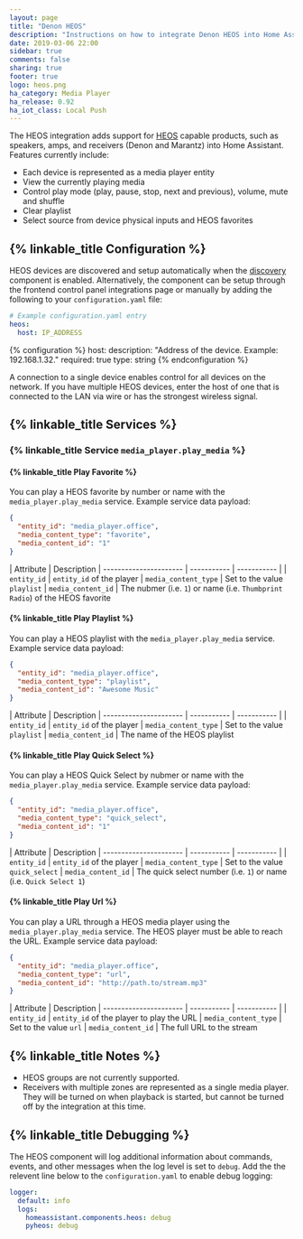 ```yaml
---
layout: page
title: "Denon HEOS"
description: "Instructions on how to integrate Denon HEOS into Home Assistant."
date: 2019-03-06 22:00
sidebar: true
comments: false
sharing: true
footer: true
logo: heos.png
ha_category: Media Player
ha_release: 0.92
ha_iot_class: Local Push
---
```


The HEOS integration adds support for [HEOS](http://heosbydenon.denon.com) capable products, such as speakers, amps, and receivers (Denon and Marantz) into Home Assistant. Features currently include:

- Each device is represented as a media player entity
- View the currently playing media
- Control play mode (play, pause, stop, next and previous), volume, mute and shuffle
- Clear playlist
- Select source from device physical inputs and HEOS favorites


## {% linkable_title Configuration %}

HEOS devices are discovered and setup automatically when the [discovery](/components/discovery) component is enabled. Alternatively, the component can be setup through the frontend control panel integrations page or manually by adding the following to your `configuration.yaml` file:

```yaml
# Example configuration.yaml entry
heos:
  host: IP_ADDRESS
```

{% configuration %}
host:
  description: "Address of the device. Example: 192.168.1.32."
  required: true
  type: string
{% endconfiguration %}

<p class='note info'>
A connection to a single device enables control for all devices on the network. If you have multiple HEOS devices, enter the host of one that is connected to the LAN via wire or has the strongest wireless signal.
</p>

## {% linkable_title Services %}

### {% linkable_title Service `media_player.play_media` %}

#### {% linkable_title Play Favorite %}

You can play a HEOS favorite by number or name with the `media_player.play_media` service. Example service data payload:

```json
{
  "entity_id": "media_player.office",
  "media_content_type": "favorite",
  "media_content_id": "1"
}
```

| Attribute              | Description
| ---------------------- | ----------- | ----------- |
| `entity_id`            | `entity_id` of the player
| `media_content_type`   | Set to the value `playlist`
| `media_content_id`     | The nubmer (i.e. `1`) or name (i.e. `Thumbprint Radio`) of the HEOS favorite

#### {% linkable_title Play Playlist %}

You can play a HEOS playlist with the `media_player.play_media` service. Example service data payload:

```json
{
  "entity_id": "media_player.office",
  "media_content_type": "playlist",
  "media_content_id": "Awesome Music"
}
```

| Attribute              | Description
| ---------------------- | ----------- | ----------- |
| `entity_id`            | `entity_id` of the player
| `media_content_type`   | Set to the value `playlist`
| `media_content_id`     | The name of the HEOS playlist

#### {% linkable_title Play Quick Select %}

You can play a HEOS Quick Select by nubmer or name with the `media_player.play_media` service. Example service data payload:

```json
{
  "entity_id": "media_player.office",
  "media_content_type": "quick_select",
  "media_content_id": "1"
}
```

| Attribute              | Description
| ---------------------- | ----------- | ----------- |
| `entity_id`            | `entity_id` of the player
| `media_content_type`   | Set to the value `quick_select`
| `media_content_id`     | The quick select number (i.e. `1`) or name (i.e. `Quick Select 1`)

#### {% linkable_title Play Url %}

You can play a URL through a HEOS media player using the `media_player.play_media` service. The HEOS player must be able to reach the URL. Example service data payload:

```json
{
  "entity_id": "media_player.office",
  "media_content_type": "url",
  "media_content_id": "http://path.to/stream.mp3"
}
```

| Attribute              | Description
| ---------------------- | ----------- | ----------- |
| `entity_id`            | `entity_id` of the player to play the URL
| `media_content_type`   | Set to the value `url`
| `media_content_id`     | The full URL to the stream


## {% linkable_title Notes %}

- HEOS groups are not currently supported.
- Receivers with multiple zones are represented as a single media player. They will be turned on when playback is started, but cannot be turned off by the integration at this time.


## {% linkable_title Debugging %}

The HEOS component will log additional information about commands, events, and other messages when the log level is set to `debug`. Add the the relevent line below to the `configuration.yaml` to enable debug logging:

```yaml
logger:
  default: info
  logs:
    homeassistant.components.heos: debug
    pyheos: debug
```